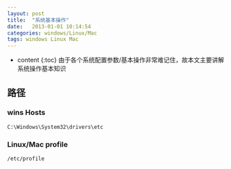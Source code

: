 ```yaml
---
layout: post
title:  "系统基本操作"
date:   2013-01-01 10:14:54
categories: windows/Linux/Mac
tags: windows Linux Mac
---
```


* content
{:toc}
由于各个系统配置参数/基本操作非常难记住，故本文主要讲解系统操作基本知识



## 路径

### wins Hosts

```
C:\Windows\System32\drivers\etc
```

### Linux/Mac profile

```
/etc/profile
```





